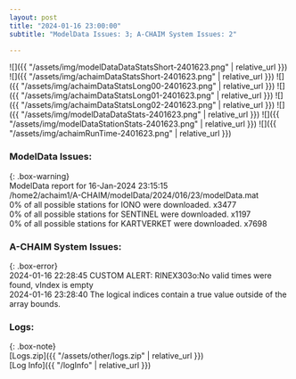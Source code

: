 ```yaml
---
layout: post
title: "2024-01-16 23:00:00"
subtitle: "ModelData Issues: 3; A-CHAIM System Issues: 2"

---
```


![]({{ "/assets/img/modelDataDataStatsShort-2401623.png" | relative_url }})
![]({{ "/assets/img/achaimDataStatsShort-2401623.png" | relative_url }})
![]({{ "/assets/img/achaimDataStatsLong00-2401623.png" | relative_url }})
![]({{ "/assets/img/achaimDataStatsLong01-2401623.png" | relative_url }})
![]({{ "/assets/img/achaimDataStatsLong02-2401623.png" | relative_url }})
![]({{ "/assets/img/modelDataDataStats-2401623.png" | relative_url }})
![]({{ "/assets/img/modelDataStationStats-2401623.png" | relative_url }})
![]({{ "/assets/img/achaimRunTime-2401623.png" | relative_url }})


### ModelData Issues:  
  
{: .box-warning}  
 ModelData report for 16-Jan-2024 23:15:15   
 /home2/achaim1/A-CHAIM/modelData/2024/016/23/modelData.mat   
 0% of all possible stations for IONO were downloaded. x3477   
 0% of all possible stations for SENTINEL were downloaded. x1197   
 0% of all possible stations for KARTVERKET were downloaded. x7698   
  
### A-CHAIM System Issues:  
  
{: .box-error}  
2024-01-16 22:28:45 CUSTOM ALERT: RINEX303o:No valid times were found, vIndex is empty  
2024-01-16 23:28:40 The logical indices contain a true value outside of the array bounds.  

### Logs:  
  
{: .box-note}  
[Logs.zip]({{ "/assets/other/logs.zip" | relative_url }})  
[Log Info]({{ "/logInfo" | relative_url }})  
